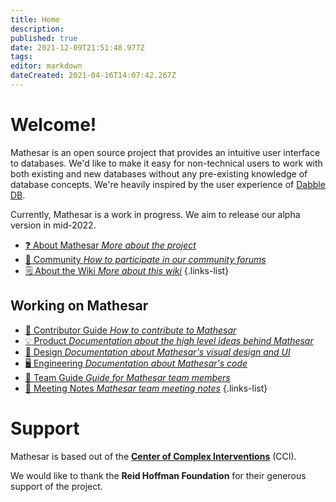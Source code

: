 ```yaml
---
title: Home
description: 
published: true
date: 2021-12-09T21:51:48.977Z
tags: 
editor: markdown
dateCreated: 2021-04-16T14:07:42.267Z
---
```


# Welcome!

Mathesar is an open source project that provides an intuitive user interface to databases. We'd like to make it easy for non-technical users to work with both existing and new databases without any pre-existing knowledge of database concepts. We're heavily inspired by the user experience of [Dabble DB](https://www.youtube.com/watch?v=MCVj5RZOqwY).

Currently, Mathesar is a work in progress. We aim to release our alpha version in mid-2022.

- [:question: About Mathesar *More about the project*](/product/about)
- [:busts_in_silhouette: Community *How to participate in our community forums*](/community)
- [:spiral_notepad: About the Wiki *More about this wiki*](/about-the-wiki)
{.links-list}

## Working on Mathesar
- [:scroll: Contributor Guide *How to contribute to Mathesar*](/community/contributing)
- [:bulb: Product *Documentation about the high level ideas behind Mathesar*](/product)
- [:art: Design *Documentation about Mathesar's visual design and UI*](/design)
- [:desktop_computer: Engineering *Documentation about Mathesar's code*](/design)
- [:notebook: Team Guide *Guide for Mathesar team members*](/team/guide)
- [:memo: Meeting Notes *Mathesar team meeting notes*](/meeting-notes)
{.links-list}


# Support
Mathesar is based out of the **[Center of Complex Interventions](https://www.centerofci.org/)** (CCI).

We would like to thank the **Reid Hoffman Foundation** for their generous support of the project.